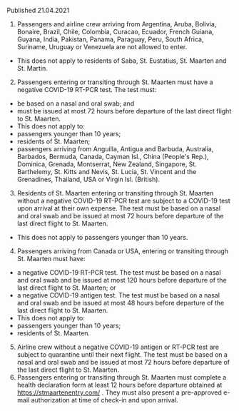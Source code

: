 Published 21.04.2021
1. Passengers and airline crew arriving from Argentina, Aruba, Bolivia, Bonaire, Brazil, Chile, Colombia, Curacao, Ecuador, French Guiana, Guyana, India, Pakistan, Panama, Paraguay, Peru, South Africa, Suriname, Uruguay or Venezuela are not allowed to enter.
- This does not apply to residents of Saba, St. Eustatius, St. Maarten and St. Martin.
2. Passengers entering or transiting through St. Maarten must have a negative COVID-19 RT-PCR test. The test must:
- be based on a nasal and oral swab; and 
- must be issued at most 72 hours before departure of the last direct flight to St. Maarten.
- This does not apply to:
- passengers younger than 10 years;
- residents of St. Maarten;
- passengers arriving from Anguilla, Antigua and Barbuda, Australia, Barbados, Bermuda, Canada, Cayman Isl., China (People's Rep.), Dominica, Grenada, Montserrat, New Zealand, Singapore, St. Barthelemy, St. Kitts and Nevis, St. Lucia, St. Vincent and the Grenadines, Thailand, USA or Virgin Isl. (British).
3. Residents of St. Maarten entering or transiting through St. Maarten without a negative COVID-19 RT-PCR test are subject to a COVID-19 test upon arrival at their own expense. The test must be based on a nasal and oral swab and be issued at most 72 hours before departure of the last direct flight to St. Maarten.
- This does not apply to passengers younger than 10 years.
4. Passengers arriving from Canada or USA, entering or transiting through St. Maarten must have:
- a negative COVID-19 RT-PCR test. The test must be based on a nasal and oral swab and be issued at most 120 hours before departure of the last direct flight to St. Maarten; or
- a negative COVID-19 antigen test. The test must be based on a nasal and oral swab and be issued at most 48 hours before departure of the last direct flight to St. Maarten.
- This does not apply to:
- passengers younger than 10 years;
- residents of St. Maarten.
5. Airline crew without a negative COVID-19 antigen or RT-PCR test are subject to quarantine until their next flight. The test must be based on a nasal and oral swab and be issued at most 72 hours before departure of the last direct flight to St. Maarten.
6. Passengers entering or transiting through St. Maarten must complete a health declaration form at least 12 hours before departure obtained at <a href="https://stmaartenentry.com/">https://stmaartenentry.com/</a> . They must also present a pre-approved e-mail authorization at time of check-in and upon arrival. 

